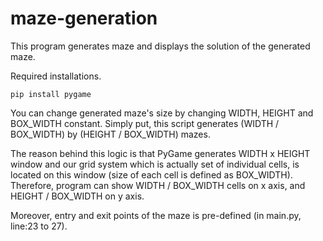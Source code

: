 # maze-generation
This program generates maze and displays the solution of the generated maze.

Required installations.
```
pip install pygame
```

You can change generated maze's size by changing WIDTH, HEIGHT and BOX_WIDTH constant. Simply put, this script generates (WIDTH / BOX_WIDTH) by (HEIGHT / BOX_WIDTH) mazes.

The reason behind this logic is that PyGame generates WIDTH x HEIGHT window and our grid system which is actually set of individual cells, is located on this window (size of each cell is defined as BOX_WIDTH). Therefore, program can show WIDTH / BOX_WIDTH cells on x axis, and HEIGHT / BOX_WIDTH on y axis.

Moreover, entry and exit points of the maze is pre-defined (in main.py, line:23 to 27).
